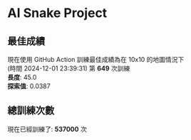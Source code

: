 
# AI Snake Project

## **最佳成績**





































現在使用 GitHub Action 訓練最佳成績為在 10x10 的地圖情況下  
(時間 2024-12-01 23:39:31) 第 **649** 次訓練  
**長度**: 45.0  
**探索值**: 0.0387











































































## 總訓練次數
現在已經訓練了: **537000** 次
